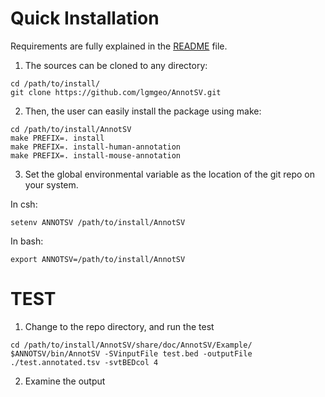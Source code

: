 
# Quick Installation

Requirements are fully explained in the [README](../../../README.AnnotSV_3.4.pdf) file.

1. The sources can be cloned to any directory:
```
cd /path/to/install/
git clone https://github.com/lgmgeo/AnnotSV.git
```
2. Then, the user can easily install the package using make:
```
cd /path/to/install/AnnotSV
make PREFIX=. install
make PREFIX=. install-human-annotation
make PREFIX=. install-mouse-annotation
```

3. Set the global environmental variable as the location of the git repo on your system. 

In csh:
```
setenv ANNOTSV /path/to/install/AnnotSV
```
In bash:
```
export ANNOTSV=/path/to/install/AnnotSV
```

# TEST

1. Change to the repo directory, and run the test
```
cd /path/to/install/AnnotSV/share/doc/AnnotSV/Example/
$ANNOTSV/bin/AnnotSV -SVinputFile test.bed -outputFile ./test.annotated.tsv -svtBEDcol 4
```
2. Examine the output

<br />

